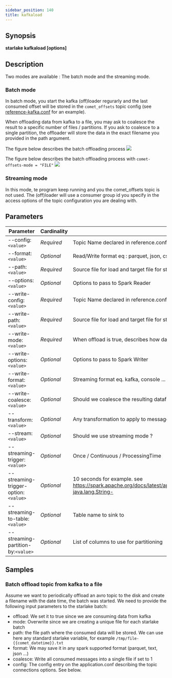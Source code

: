 ```yaml
---
sidebar_position: 140
title: kafkaload
---
```



## Synopsis

**starlake kafkaload [options]**

## Description

Two modes are available : The batch mode and the streaming mode.

### Batch mode
In batch mode, you start the kafka (off)loader regurarly and the last consumed offset 
will be stored in the `comet_offsets` topic config 
(see [reference-kafka.conf](https://github.com/starlake-ai/starlake/blob/master/src/main/resources/reference-kafka.conf#L22) for an example).

When offloading data from kafka to a file, you may ask to coalesce the result to a specific number of files / partitions.
If you ask to coalesce to a single partition, the offloader will store the data in the exact filename you provided in the path
argument.

The figure below describes the batch offloading process
![](/img/cli/kafka-offload.png)

The figure below describes the batch offloading process with `comet-offsets-mode = "FILE"`
![](/img/cli/kafka-offload-fs.png)

### Streaming mode

In this mode, te program keep running and you the comet_offsets topic is not used. The (off)loader will use a consumer group id 
you specify in the access options of the topic configuration you are dealing with.


## Parameters

Parameter|Cardinality|Description
---|---|---
--config:`<value>`|*Required*|Topic Name declared in reference.conf file
--format:`<value>`|*Optional*|Read/Write format eq : parquet, json, csv ... Default to parquet.
--path:`<value>`|*Required*|Source file for load and target file for store
--options:`<value>`|*Optional*|Options to pass to Spark Reader
--write-config:`<value>`|*Required*|Topic Name declared in reference.conf file
--write-path:`<value>`|*Required*|Source file for load and target file for store
--write-mode:`<value>`|*Required*|When offload is true, describes how data should be stored on disk. Ignored if offload is false.
--write-options:`<value>`|*Optional*|Options to pass to Spark Writer
--write-format:`<value>`|*Optional*|Streaming format eq. kafka, console ...
--write-coalesce:`<value>`|*Optional*|Should we coalesce the resulting dataframe
--transform:`<value>`|*Optional*|Any transformation to apply to message before loading / offloading it
--stream:`<value>`|*Optional*|Should we use streaming mode ?
--streaming-trigger:`<value>`|*Optional*|Once / Continuous / ProcessingTime
--streaming-trigger-option:`<value>`|*Optional*|10 seconds for example. see https://spark.apache.org/docs/latest/api/java/org/apache/spark/sql/streaming/Trigger.html#ProcessingTime-java.lang.String-
--streaming-to-table:`<value>`|*Optional*|Table name to sink to
--streaming-partition-by:`<value>`|*Optional*|List of columns to use for partitioning
## Samples

### Batch offload topic from kafka to a file


Assume we want to periodically offload an avro topic to the disk and create a filename with the date time, the batch was started.
We need to provide the following input parameters to the starlake batch:

- offload: We set it to true since we are consuming data from kafka
- mode: Overwrite since we are creating a unique file for each starlake batch
- path: the file path where the consumed data will be stored. We can use here any standard starlake variable, for example `/tmp/file-{{comet_datetime}}.txt`
- format: We may save it in any spark supported format (parquet, text, json ...)
- coalesce: Write all consumed messages into a single file if set to 1
- config: The config entry on the application.conf describing the topic connections options. See below.


